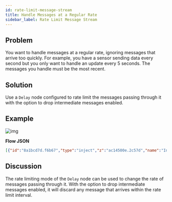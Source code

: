 ```yaml
---
id: rate-limit-message-stream
title: Handle Messages at a Regular Rate
sidebar_label: Rate Limit Message Stream
---
```


## Problem

You want to handle messages at a regular rate, ignoring messages that arrive too
quickly. For example, you have a sensor sending data every second but you only
want to handle an update every 5 seconds. The messages you handle must be the most
recent.

## Solution

Use a <code class="node">Delay</code> node configured to rate limit the messages
passing through it with the option to drop intermediate messages enabled.

## Example

![img](/assets/docs/flow-control/rate-limit-message-stream.png)

<b>Flow JSON</b>

~~~json
[{"id":"8a1bcd7d.f6b67","type":"inject","z":"ac14500e.2c57d","name":"Inject Array","topic":"","payload":"[0,1,2,3,4,5,6,7,8,9]","payloadType":"json","repeat":"","crontab":"","once":false,"onceDelay":0.1,"x":110,"y":1380,"wires":[["bd4bdd42.bd1b"]]},{"id":"bd4bdd42.bd1b","type":"delay","z":"ac14500e.2c57d","name":"","pauseType":"rate","timeout":"5","timeoutUnits":"seconds","rate":"1","nbRateUnits":"5","rateUnits":"second","randomFirst":"1","randomLast":"5","randomUnits":"seconds","drop":true,"x":320,"y":1380,"wires":[["be20c513.237c78"]]},{"id":"be20c513.237c78","type":"debug","z":"ac14500e.2c57d","name":"Debug","active":true,"tosidebar":true,"console":false,"tostatus":false,"complete":"payload","targetType":"msg","x":510,"y":1380,"wires":[]}]
~~~

## Discussion

The rate limiting mode of the <code class="node">Delay</code> node can be used to
change the rate of messages passing through it. With the option to drop intermediate
messages enabled, it will discard any message that arrives within the rate limit
interval.
